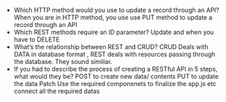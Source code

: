 - Which HTTP method would you use to update a record through an API?
  When you are in HTTP method, you use use PUT method to update a record through an API 
- Which REST methods require an ID parameter?
Update and when you have to DELETE
- What’s the relationship between REST and CRUD?
CRUD Deals with DATA in database format , REST deals with resources passing through the database. They sound similiar.
- If you had to describe the process of creating a RESTful API in 5 steps, what would they be?
POST to create new data/ contents
PUT to update the data 
Patch
Use the required componenets to finalize the app.js etc
connect all the required datas